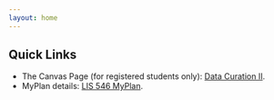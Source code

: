 ```yaml
---
layout: home
---
```

## Quick Links
- The Canvas Page (for registered students only): [Data Curation II](https://canvas.uw.edu/courses/1465297).
- MyPlan details: [LIS 546 MyPlan](https://uwstudent.washington.edu/course/#/courses/LIS546). 
